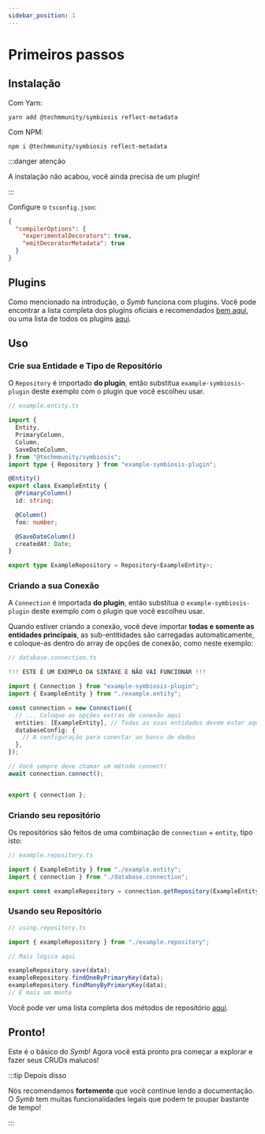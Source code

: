 ```yaml
---
sidebar_position: 1
---
```


# Primeiros passos

## Instalação

Com Yarn:

```
yarn add @techmmunity/symbiosis reflect-metadata
```

Com NPM:

```
npm i @techmmunity/symbiosis reflect-metadata
```

:::danger atenção

A instalação não acabou, você ainda precisa de um plugin!

:::

Configure o `tsconfig.json`:

```json
{
  "compilerOptions": {
    "experimentalDecorators": true,
    "emitDecoratorMetadata": true
  }
}
```

## Plugins

Como mencionado na introdução, o _Symb_ funciona com plugins. Você pode encontrar a lista completa dos plugins oficiais e recomendados [bem aqui](../overview/plugins), ou uma lista de todos os plugins [aqui](https://www.npmjs.com/search?q=keywords:techmmunity-symbiosis).

## Uso

### Crie sua Entidade e Tipo de Repositório

O `Repository` é importado **do plugin**, então substitua `example-symbiosis-plugin` deste exemplo com o plugin que você escolheu usar.

```ts
// example.entity.ts

import {
  Entity,
  PrimaryColumn,
  Column,
  SaveDateColumn,
} from "@techmmunity/symbiosis";
import type { Repository } from "example-symbiosis-plugin";

@Entity()
export class ExampleEntity {
  @PrimaryColumn()
  id: string;

  @Column()
  foo: number;

  @SaveDateColumn()
  createdAt: Date;
}

export type ExampleRepository = Repository<ExampleEntity>;
```

### Criando a sua Conexão

A `Connection` é importada **do plugin**, então substitua o `example-symbiosis-plugin` deste exemplo com o plugin que você escolheu usar.

Quando estiver criando a conexão, você deve importar **todas e somente as entidades principais**, as sub-entitidades são carregadas automaticamente, e coloque-as dentro do array de opções de conexão, como neste exemplo:

```ts
// database.connection.ts

!!! ESTE É UM EXEMPLO DA SINTAXE E NÃO VAI FUNCIONAR !!!

import { Connection } from "example-symbiosis-plugin";
import { ExampleEntity } from "./example.entity";

const connection = new Connection({
  // ... Coloque as opções extras de conexão aqui
  entities: [ExampleEntity], // Todas as suas entidades devem estar aqui
  databaseConfig: {
    // A configuração para conectar ao banco de dados
  },
});

// Você sempre deve chamar um método connect!
await connection.connect();


export { connection };
```

### Criando seu repositório

Os repositórios são feitos de uma combinação de `connection` + `entity`, tipo isto:

```ts
// example.repository.ts

import { ExampleEntity } from "./example.entity";
import { connection } from "./database.connection";

export const exampleRepository = connection.getRepository(ExampleEntity);
```

### Usando seu Repositório

```ts
// using.repository.ts

import { exampleRepository } from "./example.repository";

// Mais lógica aqui

exampleRepository.save(data);
exampleRepository.findOneByPrimaryKey(data);
exampleRepository.findManyByPrimaryKey(data);
// E mais um monte
```

Você pode ver uma lista completa dos métodos de repositório [aqui](./repositories).

## Pronto!

Este é o básico do _Symb_! Agora você está pronto pra começar a explorar e fazer seus CRUDs malucos!

:::tip Depois disso

Nós recomendamos **fortemente** que você continue lendo a documentação. O _Symb_ tem muitas funcionalidades legais que podem te poupar bastante de tempo!

:::
